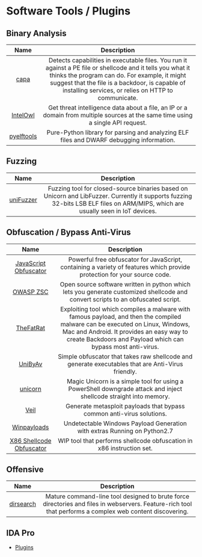 # Software Tools / Plugins

## Binary Analysis
|   Name   |   Description  |
|:-:|:-:|
|[capa](https://github.com/fireeye/capa)|Detects capabilities in executable files. You run it against a PE file or shellcode and it tells you what it thinks the program can do. For example, it might suggest that the file is a backdoor, is capable of installing services, or relies on HTTP to communicate.|
|[IntelOwl](https://github.com/intelowlproject/IntelOwl)|Get threat intelligence data about a file, an IP or a domain from multiple sources at the same time using a single API request.|
|[pyelftools](https://github.com/eliben/pyelftools)|Pure-Python library for parsing and analyzing ELF files and DWARF debugging information.|

## Fuzzing
|  Name   |   Description  |
|:-:|:-:|
|[uniFuzzer](https://github.com/PAGalaxyLab/uniFuzzer)| Fuzzing tool for closed-source binaries based on Unicorn and LibFuzzer. Currently it supports fuzzing 32-bits LSB ELF files on ARM/MIPS, which are usually seen in IoT devices.|


## Obfuscation / Bypass Anti-Virus 
|  Name   |   Description  |
|:-:|:-:|
|[JavaScript Obfuscator](https://github.com/javascript-obfuscator/javascript-obfuscator)| Powerful free obfuscator for JavaScript, containing a variety of features which provide protection for your source code.|
|[OWASP ZSC](https://github.com/OWASP/ZSC)| Open source software written in python which lets you generate customized shellcode and convert scripts to an obfuscated script.|
|[TheFatRat](https://github.com/Screetsec/TheFatRat)| Exploiting tool which compiles a malware with famous payload, and then the compiled malware can be executed on Linux, Windows, Mac and Android. It provides an easy way to create Backdoors and Payload which can bypass most anti-virus.|
|[UniByAv](https://github.com/Mr-Un1k0d3r/UniByAv)| Simple obfuscator that takes raw shellcode and generate executables that are Anti-Virus friendly.|
|[unicorn](https://github.com/trustedsec/unicorn)| Magic Unicorn is a simple tool for using a PowerShell downgrade attack and inject shellcode straight into memory.|
|[Veil](https://github.com/Veil-Framework/Veil)| Generate metasploit payloads that bypass common anti-virus solutions.|
|[Winpayloads](https://github.com/nccgroup/Winpayloads)| Undetectable Windows Payload Generation with extras Running on Python2.7|
|[X86 Shellcode Obfuscator](https://github.com/kgretzky/python-x86-obfuscator)| WIP tool that performs shellcode obfuscation in x86 instruction set.|

## Offensive
|  Name   |   Description  |
|:-:|:-:|
|[dirsearch](https://github.com/maurosoria/dirsearch)| Mature command-line tool designed to brute force directories and files in webservers. Feature-rich tool that performs a complex web content discovering.|

## IDA Pro

- [Plugins](https://github.com/onethawt/idaplugins-list)
